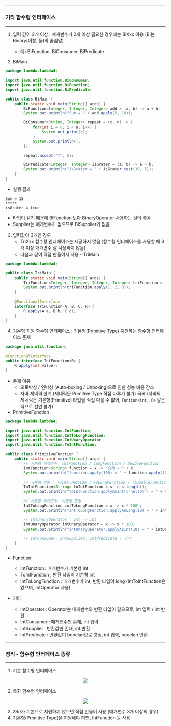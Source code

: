 -----
### 기타 함수형 인터페이스
-----
1. 입력 값이 2개 이상 : 매개변수가 2개 이상 필요한 경우에는 BiXxx 이용 (Bi는 Binary(이항, 둘)의 줄임말)
   - 예) BiFunction, BiConsumer, BiPredicate

2. BiMain
```java
package lambda.lambda4;

import java.util.function.BiConsumer;
import java.util.function.BiFunction;
import java.util.function.BiPredicate;

public class BiMain {
    public static void main(String[] args) {
        BiFunction<Integer, Integer, Integer> add = (a, b) -> a + b;
        System.out.println("Sum = " + add.apply(5, 10));

        BiConsumer<String, Integer> repeat = (c, n) -> {
            for(int i = 0; i < n; i++) {
                System.out.print(c);
            }
            System.out.println();
        };

        repeat.accept("*", 5);

        BiPredicate<Integer, Integer> isGrater = (a, b) -> a > b;
        System.out.println("isGrater = " + isGrater.test(10, 5));
    }
}
```
  - 실행 결과
```
Sum = 15
*****
isGrater = true
```

  - 타입이 같기 때문에 BiFunction 보다 BinaryOperator 사용하는 것이 좋음
  - Supplier는 매개변수가 없으므로 BiSupplier가 없음

3. 입력값이 3개인 경우
   - TriXxx 함수형 인터페이스는 제공하지 않음 (함수형 인터페이스를 사용할 때 3개 이상 매개변수 잘 사용하지 않음)
   - 다음과 같이 직접 만들어서 사용 - TriMain
```java
package lambda.lambda4;

public class TriMain {
    public static void main(String[] args) {
        TriFunction<Integer, Integer, Integer, Integer> triFunction = (a, b, c) -> a + b + c;
        System.out.println(triFunction.apply(1, 2, 3));
    }
    
    @FunctionalInterface
    interface TriFunction<A, B, C, R> {
        R apply(A a, B b, C c);
    }
}
```

4. 기본형 지원 함수형 인터페이스 : 기본형(Primitive Type) 지원하는 함수형 인터페이스 존재
```java
package java.util.function;

@FunctionalInterface
public interface IntFunction<R> {
    R apply(int value);
}
```
  - 존재 이유
    + 오토박싱 / 언박싱 (Auto-boxing / Unboxing)으로 인한 성능 비용 감소
    + 자바 제네릭 한계 (제네릭은 Primitive Type 직접 다루기 불가) 극복 (자바의 제네릭은 기본형(Primitive) 타입을 직접 다룰 수 없어, ```Funtion<int, R>``` 같은 식으로 선언 불가)
  - PrimitiveFunction
```java
package lambda.lambda4;

import java.util.function.IntFunction;
import java.util.function.IntToLongFunction;
import java.util.function.IntUnaryOperator;
import java.util.function.ToIntFunction;

public class PrimitiveFunction {
    public static void main(String[] args) {
        // 기본형 매개변수, IntFunction / LongFunction / DoubleFunction
        IntFunction<String> function = x -> "숫자 = " + x;
        System.out.println("function.apply(100) = " + function.apply(100));

        // 기본형 반환 : ToIntFunction / ToLongFunction / ToDoubleFunction
        ToIntFunction<String> toIntFunction = s -> s.length();
        System.out.println("toIntFunction.applyAsInt(\"hello\") = " + toIntFunction.applyAsInt("hello"));

        // 기본형 매개변수, 기본형 반환
        IntToLongFunction intToLongFunction = x -> x * 100L;
        System.out.println("intToLongFunction.applyAsLong(10) = " + intToLongFunction.applyAsLong(10));

        // IntUnaryOperator : int -> int
        IntUnaryOperator intUnaryOperator = x -> x * 100;
        System.out.println("intUnaryOperator.applyAsInt(10) = " + intUnaryOperator.applyAsInt(10));
        
        // IntConsumer, IntSupplier, IntPredicate : 기타
    }
}
```
  - Function
    + IntFunction : 매개변수가 기본형 int
    + ToIntFunction ; 반환 타입이 기본형 int
    + IntToLongFunction : 매개변수가 int, 반환 타입이 long (IntToIntFunction은 없으며, IntOperator 사용)

  - 기타
    + IntOperator : Operator는 매개변수와 반환 타입이 같으므로, int 입력 / int 반환
    + IntConsumer : 매개변수만 존재, int 입력
    + IntSupplier : 반환값만 존재, int 반환
    + IntPredicate : 반환값이 booelan으로 고정, int 입력, booelan 반환

-----
### 정리 - 함수형 인터페이스 종류
-----
1. 기본 함수형 인터페이스
<div align="center">
<img src="https://github.com/user-attachments/assets/5bd80806-6c1a-4202-b336-a7e808818784">
</div>

2. 특화 함수형 인터페이스
<div align="center">
<img src="https://github.com/user-attachments/assets/6ca46e09-f4a4-4eca-9407-6a3438c05f48">
</div>

3. 자바가 기본으로 지원하지 않으면 직접 만들어 사용 (매개변수 3개 이상의 경우)
4. 기본형(Primitive Type)을 지원해야 하면, IntFunction 등 사용
    
